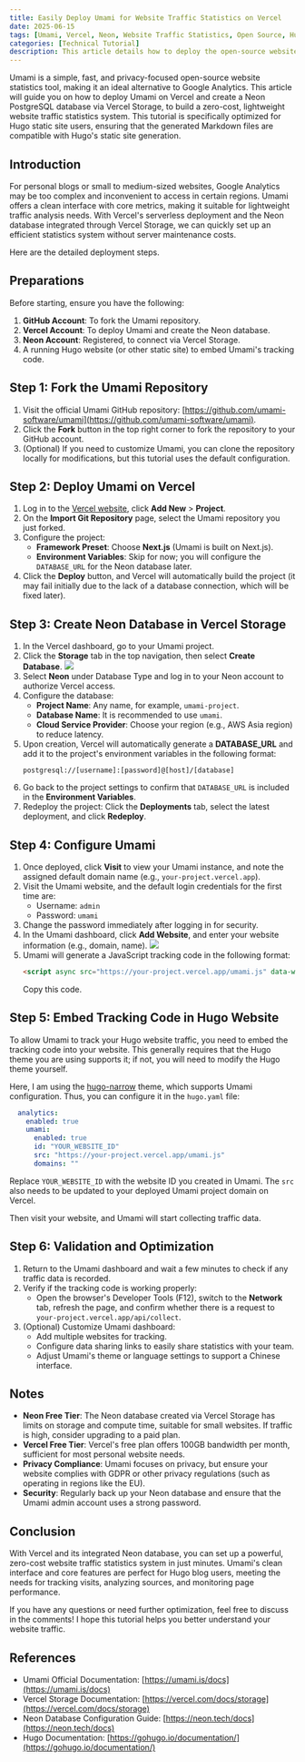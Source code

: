 ```yaml
---
title: Easily Deploy Umami for Website Traffic Statistics on Vercel
date: 2025-06-15
tags: [Umami, Vercel, Neon, Website Traffic Statistics, Open Source, Hugo]
categories: [Technical Tutorial]
description: This article details how to deploy the open-source website statistics tool Umami on Vercel and create a Neon database in Vercel Storage to quickly build a simple, lightweight, and privacy-focused website traffic analysis system, tailored for Hugo static site generation.
---
```


Umami is a simple, fast, and privacy-focused open-source website statistics tool, making it an ideal alternative to Google Analytics. This article will guide you on how to deploy Umami on Vercel and create a Neon PostgreSQL database via Vercel Storage, to build a zero-cost, lightweight website traffic statistics system. This tutorial is specifically optimized for Hugo static site users, ensuring that the generated Markdown files are compatible with Hugo's static site generation.

## Introduction

For personal blogs or small to medium-sized websites, Google Analytics may be too complex and inconvenient to access in certain regions. Umami offers a clean interface with core metrics, making it suitable for lightweight traffic analysis needs. With Vercel's serverless deployment and the Neon database integrated through Vercel Storage, we can quickly set up an efficient statistics system without server maintenance costs.

Here are the detailed deployment steps.

## Preparations

Before starting, ensure you have the following:

1. **GitHub Account**: To fork the Umami repository.
2. **Vercel Account**: To deploy Umami and create the Neon database.
3. **Neon Account**: Registered, to connect via Vercel Storage.
4. A running Hugo website (or other static site) to embed Umami's tracking code.

## Step 1: Fork the Umami Repository

1. Visit the official Umami GitHub repository: [https://github.com/umami-software/umami](https://github.com/umami-software/umami).
2. Click the **Fork** button in the top right corner to fork the repository to your GitHub account.
3. (Optional) If you need to customize Umami, you can clone the repository locally for modifications, but this tutorial uses the default configuration.

## Step 2: Deploy Umami on Vercel

1. Log in to the [Vercel website](https://vercel.com/), click **Add New** > **Project**.
2. On the **Import Git Repository** page, select the Umami repository you just forked.
3. Configure the project:
   - **Framework Preset**: Choose **Next.js** (Umami is built on Next.js).
   - **Environment Variables**: Skip for now; you will configure the `DATABASE_URL` for the Neon database later.
4. Click the **Deploy** button, and Vercel will automatically build the project (it may fail initially due to the lack of a database connection, which will be fixed later).

## Step 3: Create Neon Database in Vercel Storage

1. In the Vercel dashboard, go to your Umami project.
2. Click the **Storage** tab in the top navigation, then select **Create Database**.
![](https://img.music-poster.art/2025/06/cba773362305001171fb5d0defb4f960.png)
3. Select **Neon** under Database Type and log in to your Neon account to authorize Vercel access.
4. Configure the database:
   - **Project Name**: Any name, for example, `umami-project`.
   - **Database Name**: It is recommended to use `umami`.
   - **Cloud Service Provider**: Choose your region (e.g., AWS Asia region) to reduce latency.
5. Upon creation, Vercel will automatically generate a **DATABASE_URL** and add it to the project's environment variables in the following format:
   ```
   postgresql://[username]:[password]@[host]/[database]
   ```
6. Go back to the project settings to confirm that `DATABASE_URL` is included in the **Environment Variables**.
7. Redeploy the project: Click the **Deployments** tab, select the latest deployment, and click **Redeploy**.

## Step 4: Configure Umami

1. Once deployed, click **Visit** to view your Umami instance, and note the assigned default domain name (e.g., `your-project.vercel.app`).
2. Visit the Umami website, and the default login credentials for the first time are:
   - Username: `admin`
   - Password: `umami`
3. Change the password immediately after logging in for security.
4. In the Umami dashboard, click **Add Website**, and enter your website information (e.g., domain, name).
![](https://img.music-poster.art/2025/06/2b0b37c13001ea761ffcd370f170defc.png)
5. Umami will generate a JavaScript tracking code in the following format:
   ```html
   <script async src="https://your-project.vercel.app/umami.js" data-website-id="YOUR_WEBSITE_ID"></script>
   ```
   Copy this code.

## Step 5: Embed Tracking Code in Hugo Website

To allow Umami to track your Hugo website traffic, you need to embed the tracking code into your website. This generally requires that the Hugo theme you are using supports it; if not, you will need to modify the Hugo theme yourself.

Here, I am using the [hugo-narrow](https://github.com/luizdepra/hugo-narrow) theme, which supports Umami configuration. Thus, you can configure it in the `hugo.yaml` file:
```yaml
  analytics:
    enabled: true
    umami: 
      enabled: true
      id: "YOUR_WEBSITE_ID"
      src: "https://your-project.vercel.app/umami.js"
      domains: ""
```
Replace `YOUR_WEBSITE_ID` with the website ID you created in Umami. The `src` also needs to be updated to your deployed Umami project domain on Vercel.

Then visit your website, and Umami will start collecting traffic data.

## Step 6: Validation and Optimization

1. Return to the Umami dashboard and wait a few minutes to check if any traffic data is recorded.
2. Verify if the tracking code is working properly:
   - Open the browser's Developer Tools (F12), switch to the **Network** tab, refresh the page, and confirm whether there is a request to `your-project.vercel.app/api/collect`.
3. (Optional) Customize Umami dashboard:
   - Add multiple websites for tracking.
   - Configure data sharing links to easily share statistics with your team.
   - Adjust Umami's theme or language settings to support a Chinese interface.

## Notes

- **Neon Free Tier**: The Neon database created via Vercel Storage has limits on storage and compute time, suitable for small websites. If traffic is high, consider upgrading to a paid plan.
- **Vercel Free Tier**: Vercel's free plan offers 100GB bandwidth per month, sufficient for most personal website needs.
- **Privacy Compliance**: Umami focuses on privacy, but ensure your website complies with GDPR or other privacy regulations (such as operating in regions like the EU).
- **Security**: Regularly back up your Neon database and ensure that the Umami admin account uses a strong password.

## Conclusion

With Vercel and its integrated Neon database, you can set up a powerful, zero-cost website traffic statistics system in just minutes. Umami's clean interface and core features are perfect for Hugo blog users, meeting the needs for tracking visits, analyzing sources, and monitoring page performance.

If you have any questions or need further optimization, feel free to discuss in the comments! I hope this tutorial helps you better understand your website traffic.

## References

- Umami Official Documentation: [https://umami.is/docs](https://umami.is/docs)
- Vercel Storage Documentation: [https://vercel.com/docs/storage](https://vercel.com/docs/storage)
- Neon Database Configuration Guide: [https://neon.tech/docs](https://neon.tech/docs)
- Hugo Documentation: [https://gohugo.io/documentation/](https://gohugo.io/documentation/)